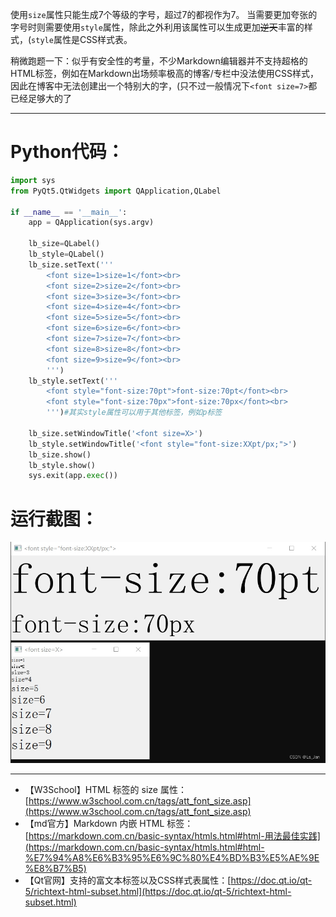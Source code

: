 
使用``size``属性只能生成7个等级的字号，超过7的都视作为7。
当需要更加夸张的字号时则需要使用``style``属性，除此之外利用该属性可以生成更加~~逆天~~丰富的样式，(``style``属性是CSS样式表。

稍微跑题一下：似乎有安全性的考量，不少Markdown编辑器并不支持超格的HTML标签，例如在Markdown出场频率极高的博客/专栏中没法使用CSS样式，因此在博客中无法创建出一个特别大的字，(只不过一般情况下``<font size=7>``都已经足够大的了

***
# Python代码：

```python
import sys
from PyQt5.QtWidgets import QApplication,QLabel

if __name__ == '__main__':
	app = QApplication(sys.argv)

	lb_size=QLabel()
	lb_style=QLabel()
	lb_size.setText('''
		<font size=1>size=1</font><br>
		<font size=2>size=2</font><br>
		<font size=3>size=3</font><br>
		<font size=4>size=4</font><br>
		<font size=5>size=5</font><br>
		<font size=6>size=6</font><br>
		<font size=7>size=7</font><br>
		<font size=8>size=8</font><br>
		<font size=9>size=9</font><br>
		''')
	lb_style.setText('''
		<font style="font-size:70pt">font-size:70pt</font><br>
		<font style="font-size:70px">font-size:70px</font><br>
		''')#其实style属性可以用于其他标签，例如p标签
		
	lb_size.setWindowTitle('<font size=X>')
	lb_style.setWindowTitle('<font style="font-size:XXpt/px;">')
	lb_size.show()
	lb_style.show()
	sys.exit(app.exec())
```

# 运行截图：

![运行结果](./pict/1.png)


***

- 【W3School】HTML <font> 标签的 size 属性：[https://www.w3school.com.cn/tags/att_font_size.asp](https://www.w3school.com.cn/tags/att_font_size.asp)
- 【md官方】Markdown 内嵌 HTML 标签：
[https://markdown.com.cn/basic-syntax/htmls.html#html-用法最佳实践](https://markdown.com.cn/basic-syntax/htmls.html#html-%E7%94%A8%E6%B3%95%E6%9C%80%E4%BD%B3%E5%AE%9E%E8%B7%B5)
- 【Qt官网】支持的富文本标签以及CSS样式表属性：[https://doc.qt.io/qt-5/richtext-html-subset.html](https://doc.qt.io/qt-5/richtext-html-subset.html)

